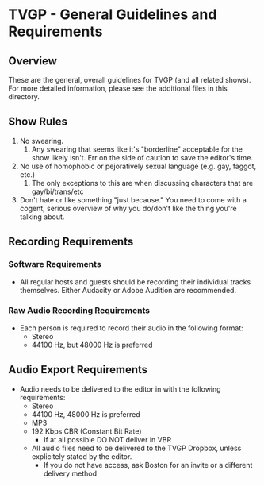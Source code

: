 # TVGP - General Guidelines and Requirements


## Overview

These are the general, overall guidelines for TVGP (and all related shows).  For more detailed information, please see the additional files in this directory.

## Show Rules
1. No swearing.  
	1. Any swearing that seems like it's "borderline" acceptable for the show likely isn't.  Err on the side of caution to save the editor's time.
1. No use of homophobic or pejoratively sexual language (e.g. gay, faggot, etc.)
	1. The only exceptions to this are when discussing characters that are gay/bi/trans/etc
1. Don't hate or like something "just because."  You need to come with a cogent, serious overview of why you do/don't like the thing you're talking about.

## Recording Requirements

### Software Requirements
* All regular hosts and guests should be recording their individual tracks themselves.  Either Audacity or Adobe Audition are recommended.

### Raw Audio Recording Requirements
* Each person is required to record their audio in the following format:
 	* Stereo
	* 44100 Hz, but 48000 Hz is preferred

## Audio Export Requirements 
* Audio needs to be delivered to the editor in with the following requirements:
	* Stereo
	* 44100 Hz, 48000 Hz is preferred
	* MP3
	* 192 Kbps CBR (Constant Bit Rate)
		* If at all possible DO NOT deliver in VBR
	* All audio files need to be delivered to the TVGP Dropbox, unless explicitely stated by the editor.
		* If you do not have access, ask Boston for an invite or a different delivery method